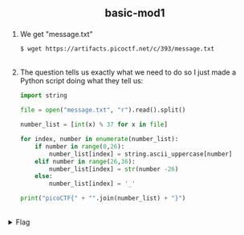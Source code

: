 ## <p style="text-align: center;">basic-mod1</p>

<ol>
    <li> 
    We get "message.txt"
    
    $ wget https://artifacts.picoctf.net/c/393/message.txt
    
</li>
<br/>
    <li> The question tells us exactly what we need to do so I just made a Python script doing what they tell us:</li>

```python
import string

file = open("message.txt", "r").read().split()

number_list = [int(x) % 37 for x in file]

for index, number in enumerate(number_list):
    if number in range(0,26):
        number_list[index] = string.ascii_uppercase[number]
    elif number in range(26,36):
        number_list[index] = str(number -26)
    else:
        number_list[index] = '_'

print("picoCTF{" + "".join(number_list) + "}")
```
</ol>
<br/>
<details>
    <summary> Flag </summary>
    
    picoCTF{R0UND_N_R0UND_79C18FB3}
</details>